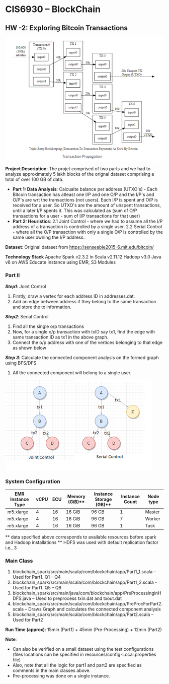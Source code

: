 
# CIS6930 – BlockChain
## HW -2: Exploring Bitcoin Transactions
![Bitcoin Transactions](/bt.png)

**Project Description**: The projet comprised of two parts and we had to analyze approximately 5 lakh blocks of the orignal dataset comprising a total of over 100 GB of data.
- **Part 1: Data Analysis**: Calcualte balance per address (UTXO's) - Each Bitcoin transaction has atleast one I/P and one O/P and the I/P's and O/P's are wrt the transactions (not users). Each I/P is spent and O/P is received for a user. So UTXO's are the amount of unspent transactions, until a later I/P spents it. This was calculated as  (sum of O/P transactions for a user - sum of I/P transactions for that user)
- **Part 2: Heuristics**: 2.1 Joint Control - where we had to assume all the I/P address of a transaction is controlled by a single user. 2.2 Serial Control - where all the O/P transaction with only a single O/P is controlled by the same user owning the I/P address.

**Dataset**: Original dataset from https://senseable2015-6.mit.edu/bitcoin/ 

**Technology Stack**
Apache Spark v2.3.2 in Scala v2.11.12
Hadoop v3.0
Java v8
on AWS Educate Instance using EMR, S3 Modules

### Part II
***Step1***: Joint Control			 
1. Firstly, draw a vertex for each address ID in addresses.dat. 
2. Add an edge between address if they belong to the same transaction and store the tx information.		 

***Step2***: Serial Control
1. Find all the single o/p transactions
2. Now, for a single o/p transaction with txID say tx1, find the edge with same transaction ID as tx1 in the above graph.
3. Connect the o/p address with one of the vertices belonging to that edge as shown below

***Step 3***: Calculate the connected component analysis on the formed graph using BFS/DFS
1. All the connected component will belong to a single user.


![Joint Control](/jcsc.png)         



### System Configuration
EMR Instance Type	| vCPU	| ECU | 	Memory (GiB)** |	Instance Storage (GB)** |	Instance Count | Node type
--- | --- | --- | --- |--- |--- |---
m5.xlarge	| 4	| 16 |	16 GiB |	96 GB |	1 | Master
m5.xlarge |	4	| 16	| 16 GiB	| 96 GB |	7 | Worker
m5.xlarge	| 4	| 16 |	16 GiB |	96 GB |	1 | Task

** data specified above corresponds to available resources before spark and Hadoop installations
** HDFS was used with default replication factor i.e., 3

### Main Class
1. blockchain_spark/src/main/scala/com/blockchain/app/Part1_1.scala – Used for Part1. Q1 – Q4
2. blockchain_spark/src/main/scala/com/blockchain/app/Part1_2.scala - Used for Part1. Q5 – Q8
3. blockchain_spark/src/main/java/com/blockchain/app/PreProcessinginHDFS.java – Used to preprocess txin.dat and txout.dat
4. blockchain_spark/src/main/scala/com/blockchain/app/PreProcForPart2.scala – Draws Graph and calculates the connected component analysis
5. blockchain_spark/src/main/scala/com/blockchain/app/Part2.scala – Used for Part2

**Run Time (approx)**: 15min (Part1) + 45min (Pre-Processing) + 12min (Part2) 

**Note**:
* Can also be verified on a small dataset using the test configurations (files locations can be specified in resources/config-Local.properties file)
* Also, note that all the logic for part1 and part2 are specified as comments in the main classes above.
* Pre-processing was done on a single instance.


